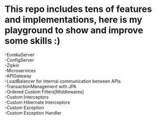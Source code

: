 # This repo includes tens of features and implementations, here is my playground to show and improve some skills :)
-EurekaServer</br>
-ConfigServer</br>
-Zipkin</br>
-Microservices</br>
-APIGateway</br>
-LoadBalancer for internal communication between APIs</br>
-TransactionManagement with JPA</br>
-Ordered Custom Filters[Middlewares]</br>
-Custom Interceptors</br>
-Custom Hibernate Interceptors</br>
-Custom Exception</br>
-Custom Exception Handler</br>